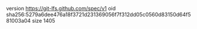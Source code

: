 version https://git-lfs.github.com/spec/v1
oid sha256:5279a6dee476a18f3721d231369056f7f312dd05c0560d83150d64f581003a04
size 1405
